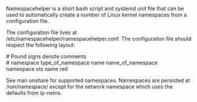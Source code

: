 Namespacehelper is a short bash script and systemd unit file that can be used to automatically create a number of Linux kernel namespaces from a configuration file.

The configuration file lives at /etc/namespacehelper/namespacehelper.conf.  The configuration file should respect the following layout:

\# Pound signs denote comments  
\# namespace type_of_namespace name name_of_namespace  
namespace uts name red

See man unshare for supported namespaces. Namespaces are persisted at /run/namespace/ except for the network namespace which uses the defaults from ip-netns.

